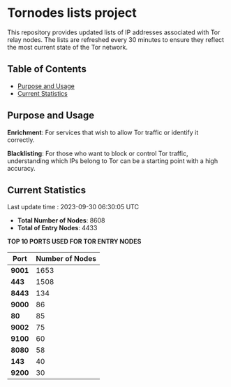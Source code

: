 # Tornodes lists project

This repository provides updated lists of IP addresses associated with Tor relay nodes. The lists are refreshed every 30 minutes to ensure they reflect the most current state of the Tor network.

## Table of Contents

- [Purpose and Usage](#purpose-and-usage)
- [Current Statistics](#current-statistics)


## Purpose and Usage

**Enrichment**: For services that wish to allow Tor traffic or identify it correctly.

**Blacklisting**: For those who want to block or control Tor traffic, understanding which IPs belong to Tor can be a starting point with a high accuracy.

## Current Statistics

Last update time : 2023-09-30 06:30:05 UTC

- **Total Number of Nodes**: 8608
- **Total of Entry Nodes**: 4433

**TOP 10 PORTS USED FOR TOR ENTRY NODES**

| **Port** | **Number of Nodes** |
|------|-----------------|
| **9001**   | 1653  |
| **443**   | 1508  |
| **8443**   | 134  |
| **9000**   | 86  |
| **80**   | 85  |
| **9002**   | 75  |
| **9100**   | 60  |
| **8080**   | 58  |
| **143**   | 40  |
| **9200**   | 30  |

